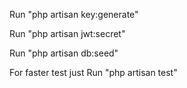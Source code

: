 Run "php artisan key:generate"

Run "php artisan jwt:secret"

Run "php artisan db:seed"

For faster test just
Run "php artisan test"
